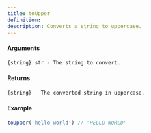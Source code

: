```yaml
---
title: toUpper
definition: 
description: Converts a string to uppercase.
---
```



#### Arguments


```bash
{string} str - The string to convert.
```


#### Returns


```bash
{string} - The converted string in uppercase.
```


#### Example


```ts
toUpper('hello world') // 'HELLO WORLD'
```
